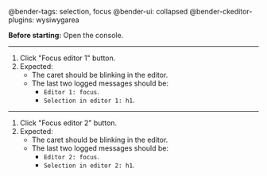 @bender-tags: selection, focus
@bender-ui: collapsed
@bender-ckeditor-plugins: wysiwygarea

**Before starting:** Open the console.

----

1. Click "Focus editor 1" button.
2. Expected:
	* The caret should be blinking in the editor.
	* The last two logged messages should be:
		* `Editor 1: focus`.
		* `Selection in editor 1: h1`.

----

1. Click "Focus editor 2" button.
2. Expected:
	* The caret should be blinking in the editor.
	* The last two logged messages should be:
		* `Editor 2: focus`.
		* `Selection in editor 2: h1`.
